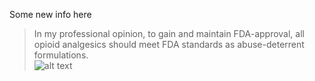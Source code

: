 Some new info here<br>

>In my professional opinion, to gain and maintain FDA-approval, all opioid analgesics should meet FDA standards as abuse-deterrent formulations.<br>
![alt text](https://opioiddatalab.github.io/DAG/allopioidsADF.png "Logo Title Text 1")

